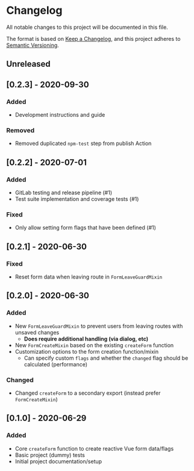 # Changelog
All notable changes to this project will be documented in this file.

The format is based on [Keep a Changelog](https://keepachangelog.com/en/1.0.0/),
and this project adheres to [Semantic Versioning](https://semver.org/spec/v2.0.0.html).

## Unreleased

## [0.2.3] - 2020-09-30
### Added
- Development instructions and guide

### Removed
- Removed duplicated `npm-test` step from publish Action

## [0.2.2] - 2020-07-01
### Added
- GitLab testing and release pipeline (#1)
- Test suite implementation and coverage tests (#1)

### Fixed
- Only allow setting form flags that have been defined (#1)

## [0.2.1] - 2020-06-30
### Fixed
- Reset form data when leaving route in `FormLeaveGuardMixin`

## [0.2.0] - 2020-06-30
### Added
- New `FormLeaveGuardMixin` to prevent users from leaving routes with unsaved changes
  - **Does require additional handling (via dialog, etc)**
- New `FormCreateMixin` based on the existing `createForm` function
- Customization options to the form creation function/mixin
  - Can specify custom `flags` and whether the `changed` flag should be calculated (performance)

### Changed
-  Changed `createForm` to a secondary export (instead prefer `FormCreateMixin`)

## [0.1.0] - 2020-06-29
### Added
- Core `createForm` function to create reactive Vue form data/flags
- Basic project (dummy) tests
- Initial project documentation/setup
